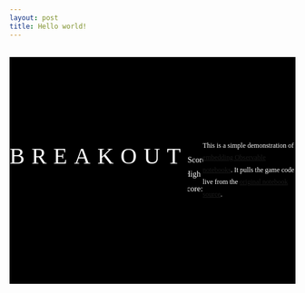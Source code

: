 ```yaml
---
layout: post
title: Hello world!
---
```

<meta charset="utf-8">
<meta name="viewport" content="width=device-width, initial-scale=1, maximum-scale=1">
<link href="https://fonts.googleapis.com/css?family=Press+Start+2P" rel="stylesheet">
<link rel="stylesheet" type="text/css" href="https://cdn.jsdelivr.net/npm/@observablehq/inspector@3/dist/inspector.css">
  <style>
      .wrapper {
        background: #000;
        color: #fff;
        font-family: 'Press Start 2P', cursive;
        line-height: 1.8;
        display: flex;
        align-items: center;
        text-align: center;
        margin:  auto;
      }
      .title {
        font-size: 40px;
        margin-bottom: 50px;
        letter-spacing: 12px;
      }
      #game {
        min-height: 350px;
        margin: 10px auto 40px;
      }
      .left {
        float: left;
      }
      .right {
        float: right;
      }
      .score {
        overflow: hidden;
        margin: 15px auto 0;
        font-size: 14px;
        max-width: 700px;
      }
      #newgame input {
        color: #fff;
        background: #000;
        cursor: pointer;
        border: 2px solid #fff;
        border-radius: 10px;
        padding: 10px 15px;
        font: 15px 'Press Start 2P', cursive;
        outline: none;
      }
      .explanation {
        margin: 40px auto;
        font-size: 12px;
        text-align: left;
        max-width: 550px;
      }
    </style>
<br>
<div class="wrapper">
 <div class="title">BREAKOUT</div>
 <div class="score">
 <div class="left">Score: <span id="score"></span></div>
 <div class="right">High Score: <span id="highscore"></span></div>
</div>
<div id="game"></div>
<div id="newgame"></div>
<div class="explanation">
 This is a simple demonstration of <a href="https://beta.observablehq.com/@jashkenas/downloading-and-embedding-notebooks">embedding
 Observable notebooks</a>. It pulls the game code live from the <a href="https://beta.observablehq.com/@jashkenas/breakout">original
 notebook source</a>.
 </div>
</div>
 <script type="module">
      import {Runtime} from "https://unpkg.com/@observablehq/runtime@4/dist/runtime.js";
      import notebook from "https://api.observablehq.com/@jashkenas/breakout.js?v=3";
      const renders = {
        "viewof c": "#game",
        "score": "#score",
        "highscore": "#highscore",
        "viewof newgame": "#newgame"
      };
      function render(_node, value) {
        if (!(value instanceof Element)) {
          const el = document.createElement("span");
          el.innerHTML = value;
          value = el;
        }
        if (_node.firstChild !== value) {
          if (_node.firstChild) {
            while (_node.lastChild !== _node.firstChild) _node.removeChild(_node.lastChild);
            _node.replaceChild(value, _node.firstChild);
          } else {
            _node.appendChild(value);
          }
        }
      }
      const runtime = new Runtime();
      const main = runtime.module(notebook, name => {
        const selector = renders[name];
        if (selector) {
          return {fulfilled: (value) => render(document.querySelector(selector), value)}
        } else {
          return true;
        }
      });
</script>

